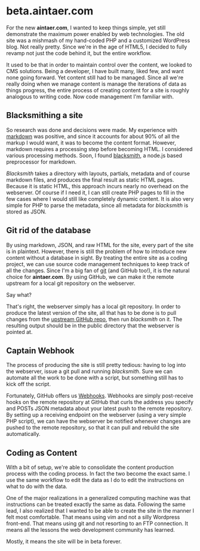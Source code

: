 beta.aintaer.com
===

For the new **aintaer.com**, I wanted to keep things simple, yet still
demonstrate the maximum power enabled by web technologies. The old site was a
mishmash of my hand-coded PHP and a customized WordPress blog. Not really
pretty. Since we're in the age of HTML5, I decided to fully revamp not just the
code behind it, but the entire workflow.

It used to be that in order to maintain control over the content, we looked to
CMS solutions. Being a developer, I have built many, liked few, and want none
going forward. Yet content still had to be managed. Since all we're really
doing when we manage content is manage the iterations of data as things
progress, the entire process of creating content for a site is roughly
analogous to writing code. Now code management I'm familiar with.

## Blacksmithing a site
So research was done and decisions were made. My experience with [markdown][md]
was positive, and since it accounts for about 90% of all the markup I would
want, it was to become the content format. However, markdown requires a
processing step before becoming HTML. I considered various processing methods.
Soon, I found [blacksmith][bs], a node.js based preprocessor for markdown.

*Blacksmith* takes a directory with layouts, partials, metadata and of course
markdown files, and produces the final result as static HTML pages. Because it
is static HTML, this approach incurs nearly no overhead on the webserver. Of
course if I need it, I can still create PHP pages to fill in the few cases
where I would still like completely dynamic content. It is also very simple for
PHP to parse the metadata, since all metadata for *blacksmith* is stored as
JSON.

[md]: http://daringfireball.net/projects/markdown/basics
[bs]: https://github.com/flatiron/blacksmith

## Git rid of the database
By using markdown, JSON, and raw HTML for the site, every part of the site is
in plaintext. However, there is still the problem of how to introduce new
content without a database in sight. By treating the entire site as a coding
project, we can use source code management techniques to keep track of all the
changes. Since I'm a big fan of [git][git] (and GitHub too!), it is the natural
choice for **aintaer.com**. By using GitHub, we can make it the remote upstream
for a local git repository on the webserver.

Say what?

That's right, the webserver simply has a local git repository. In order to
produce the latest version of the site, all that has to be done is to pull
changes from the [upstream GitHub repo][aincom], then run *blacksmith* on it.
The resulting output should be in the public directory that the webserver is
pointed at.

[git]: http://git-scm.com/
[aincom]: https://github.com/Aintaer/aincom

## Captain Webhook
The process of producing the site is still pretty tedious: having to log into
the webserver, issue a git pull and running *blacksmith*. Sure we can automate
all the work to be done with a script, but something still has to kick off the
script.

Fortunately, GitHub offers us [Webhooks][wh]. Webhooks are simply post-receive
hooks on the remote repository at GitHub that curls the address you specify and
POSTs JSON metadata about your latest push to the remote repository. By setting
up a receiving endpoint on the webserver (using a very simple PHP script), we
can have the webserver be notified whenever changes are pushed to the remote
repository, so that it can pull and rebuild the site automatically.

[wh]: https://help.github.com/articles/post-receive-hooks

## Coding as Content
With a bit of setup, we're able to consolidate the content production process
with the coding process. In fact the two become the exact same. I use the same
workflow to edit the data as I do to edit the instructions on what to do with
the data.

One of the major realizations in a generalized computing machine was that
instructions can be treated exactly the same as data. Following the same lead,
I also realized that I wanted to be able to create the site in the manner I
felt most comfortable. That means using vim and not a silly Wordpress
front-end. That means using git and not resorting to an FTP connection. It
means all the lessons the web development community has learned.

Mostly, it means the site will be in beta forever.

[meta:author]: <> (aintaer)
[meta:title]: <> (beta.aintaer.com)
